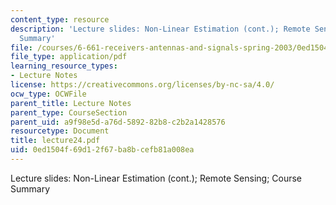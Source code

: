 ```yaml
---
content_type: resource
description: 'Lecture slides: Non-Linear Estimation (cont.); Remote Sensing; Course
  Summary'
file: /courses/6-661-receivers-antennas-and-signals-spring-2003/0ed1504f69d12f67ba8bcefb81a008ea_lecture24.pdf
file_type: application/pdf
learning_resource_types:
- Lecture Notes
license: https://creativecommons.org/licenses/by-nc-sa/4.0/
ocw_type: OCWFile
parent_title: Lecture Notes
parent_type: CourseSection
parent_uid: a9f98e5d-a76d-5892-82b8-c2b2a1428576
resourcetype: Document
title: lecture24.pdf
uid: 0ed1504f-69d1-2f67-ba8b-cefb81a008ea
---
```

Lecture slides: Non-Linear Estimation (cont.); Remote Sensing; Course Summary